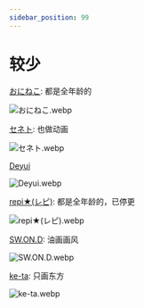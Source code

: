 ```yaml
---
sidebar_position: 99
---
```


# 较少

[おにねこ](https://www.pixiv.net/users/3952/illustrations): 都是全年龄的

![おにねこ.webp](https://p.inari.site/usr/1818/68ebb81e72aea.webp)

[セネト](https://www.pixiv.net/users/6102855/illustrations): 也做动画

![セネト.webp](https://p.inari.site/usr/1818/68ebb81e72b01.webp)

[Deyui](https://x.com/xdeyuix/media)

![Deyui.webp](https://p.inari.site/usr/1818/68ebb81f5dace.webp)

[repi★(レピ)](https://www.pixiv.net/users/1204169): 都是全年龄的，已停更

![repi★(レピ).webp](https://p.inari.site/usr/1818/68ebb81e7ed7f.webp)

[SW.ON.D](https://www.pixiv.net/users/74656017/illustrations): 油画画风

![SW.ON.D.webp](https://p.inari.site/usr/1818/68ebb81e72a83.webp)

[ke-ta](https://www.pixiv.net/users/3104565/illustrations): 只画东方

![ke-ta.webp](https://p.inari.site/usr/1818/68f5a1a46a780.webp)